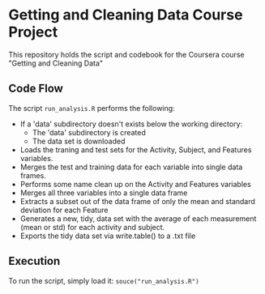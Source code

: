 # Getting and Cleaning Data Course Project

This repository holds the script and codebook for the Coursera course "Getting and Cleaning Data"

## Code Flow
The script `run_analysis.R` performs the following:

- If a 'data' subdirectory doesn't exists below the working directory:
	- The 'data' subdirectory is created
	- The data set is downloaded 
- Loads the traning and test sets for the Activity, Subject, and Features variables.
- Merges the test and training data for each variable into single data frames.
- Performs some name clean up on the Activity and Features variables
- Merges all three variables into a single data frame
- Extracts a subset out of the data frame of only the mean and standard deviation
  for each Feature
- Generates a new, tidy, data set with the average of each measurement (mean or std)
  for each activity and subject.
- Exports the tidy data set via write.table() to a .txt file
  
## Execution

To run the script, simply load it:  `souce("run_analysis.R")`
